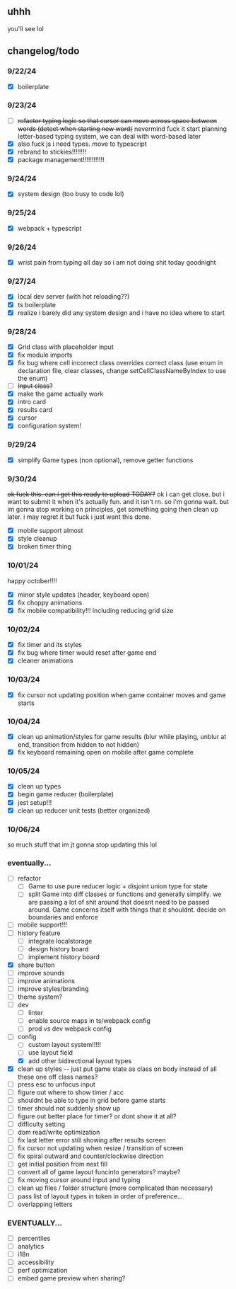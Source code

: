 ## uhhh

you'll see lol

## changelog/todo
### 9/22/24
- [x] boilerplate

### 9/23/24
- [ ] ~~refactor typing logic so that cursor can move across space between words (detect when starting new word)~~ nevermind fuck it start planning letter-based typing system, we can deal with word-based later
- [x] also fuck js i need types. move to typescript
- [x] rebrand to stickies!!!!!!!!
- [x] package management!!!!!!!!!!!!

### 9/24/24
- [x] system design (too busy to code lol)

### 9/25/24
- [x] webpack + typescript

### 9/26/24
- [x] wrist pain from typing all day so i am not doing shit today goodnight

### 9/27/24
- [x] local dev server (with hot reloading??)
- [x] ts boilerplate
- [x] realize i barely did any system design and i have no idea where to start

### 9/28/24
- [x] Grid class with placeholder input
- [x] fix module imports
- [x] fix bug where cell incorrect class overrides correct class (use enum in declaration file, clear classes, change setCellClassNameByIndex to use the enum)
- [ ] ~~Input class?~~
- [x] make the game actually work
- [x] intro card
- [x] results card
- [x] cursor
- [x] configuration system!

### 9/29/24
- [x] simplify Game types (non optional), remove getter functions

### 9/30/24
~~ok fuck this. can i get this ready to upload TODAY?~~
ok i can get close. but i want to submit it when it's actually fun. and it isn't rn.
so i'm gonna wait. but im gonna stop working on principles, get something going
then clean up later. i may regret it but fuck i just want this done.
- [x] mobile support almost
- [x] style cleanup
- [x] broken timer thing

### 10/01/24
happy october!!!!
- [x] minor style updates (header, keyboard open)
- [x] fix choppy animations
- [x] fix mobile compatibility!!! including reducing grid size

### 10/02/24
- [x] fix timer and its styles
- [x] fix bug where timer would reset after game end
- [x] cleaner animations

### 10/03/24
- [x] fix cursor not updating position when game container moves and game starts

### 10/04/24
- [x] clean up animation/styles for game results (blur while playing, unblur at end, transition from hidden to not hidden)
- [x] fix keyboard remaining open on mobile after game complete

### 10/05/24
- [x] clean up types
- [x] begin game reducer (boilerplate)
- [x] jest setup!!!
- [x] clean up reducer unit tests (better organized)

### 10/06/24
so much stuff that im jt gonna stop updating this lol

### eventually...
- [ ] refactor
  - [ ] Game to use pure reducer logic + disjoint union type for state
  - [ ] split Game into diff classes or functions and generally simplify. we are passing a lot of shit around that doesnt need to be passed around. Game concerns itself with things that it shouldnt. decide on boundaries and enforce
- [ ] mobile support!!!
- [ ] history feature
  - [ ] integrate localstorage
  - [ ] design history board
  - [ ] implement history board
- [x] share button
- [ ] improve sounds
- [ ] improve animations
- [ ] improve styles/branding
- [ ] theme system?
- [ ] dev
  - [ ] linter
  - [ ] enable source maps in ts/webpack config
  - [ ] prod vs dev webpack config
- [ ] config
  - [ ] custom layout system!!!!!
  - [ ] use layout field
  - [x] add other bidirectional layout types
- [x] clean up styles -- just put game state as class on body instead of all these one off class names?
- [ ] press esc to unfocus input
- [ ] figure out where to show timer / acc
- [ ] shouldnt be able to type in grid before game starts
- [ ] timer should not suddenly show up
- [ ] figure out better place for timer? or dont show it at all?
- [ ] difficulty setting
- [ ] dom read/write optimization
- [ ] fix last letter error still showing after results screen
- [ ] fix cursor not updating when resize / transition of screen
- [ ] fix spiral outward and counter/clockwise direction
- [ ] get initial position from next fill
- [ ] convert all of game layout funcinto generators? maybe?
- [ ] fix moving cursor around input and typing
- [ ] clean up files / folder structure (more complicated than necessary)
- [ ] pass list of layout types in token in order of preference...
- [ ] overlapping letters

### EVENTUALLY...
- [ ] percentiles
- [ ] analytics
- [ ] i18n
- [ ] accessibility
- [ ] perf optimization
- [ ] embed game preview when sharing?